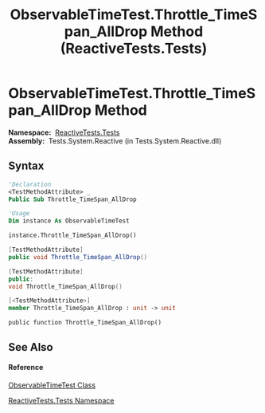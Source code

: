 ﻿---
title: ObservableTimeTest.Throttle_TimeSpan_AllDrop Method  (ReactiveTests.Tests)
TOCTitle: Throttle_TimeSpan_AllDrop Method
ms:assetid: M:ReactiveTests.Tests.ObservableTimeTest.Throttle_TimeSpan_AllDrop
ms:mtpsurl: https://msdn.microsoft.com/en-us/library/reactivetests.tests.observabletimetest.throttle_timespan_alldrop(v=VS.103)
ms:contentKeyID: 36621066
ms.date: 06/28/2011
mtps_version: v=VS.103
f1_keywords:
- ReactiveTests.Tests.ObservableTimeTest.Throttle_TimeSpan_AllDrop
dev_langs:
- CSharp
- JScript
- VB
- FSharp
- c++
---

# ObservableTimeTest.Throttle\_TimeSpan\_AllDrop Method

**Namespace:**  [ReactiveTests.Tests](hh289046\(v=vs.103\).md)  
**Assembly:**  Tests.System.Reactive (in Tests.System.Reactive.dll)

## Syntax

``` vb
'Declaration
<TestMethodAttribute> _
Public Sub Throttle_TimeSpan_AllDrop
```

``` vb
'Usage
Dim instance As ObservableTimeTest

instance.Throttle_TimeSpan_AllDrop()
```

``` csharp
[TestMethodAttribute]
public void Throttle_TimeSpan_AllDrop()
```

``` c++
[TestMethodAttribute]
public:
void Throttle_TimeSpan_AllDrop()
```

``` fsharp
[<TestMethodAttribute>]
member Throttle_TimeSpan_AllDrop : unit -> unit 
```

``` jscript
public function Throttle_TimeSpan_AllDrop()
```

## See Also

#### Reference

[ObservableTimeTest Class](hh315045\(v=vs.103\).md)

[ReactiveTests.Tests Namespace](hh289046\(v=vs.103\).md)

